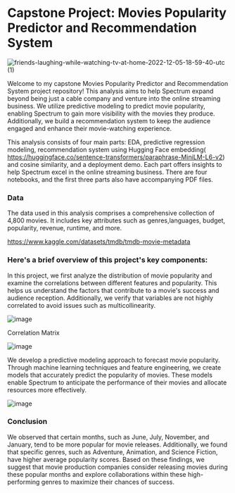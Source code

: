 #  Capstone Project: Movies Popularity Predictor and Recommendation System

![friends-laughing-while-watching-tv-at-home-2022-12-05-18-59-40-utc (1)](https://github.com/NataliaEde/Movies-Popularity-Predictor-and-Recommendation-System/assets/44559346/e175003b-46b3-4be6-9404-254f223e0b88)


Welcome to my capstone Movies Popularity Predictor and Recommendation System project repository! This analysis aims to help Spectrum expand beyond being just a cable company and venture into the online streaming business. We utilize predictive modeling to predict movie popularity, enabling Spectrum to gain more visibility with the movies they produce. Additionally, we build a recommendation system to keep the audience engaged and enhance their movie-watching experience.

This analysis consists of four main parts: EDA, predictive regression modeling, recommendation system  using Hugging Face embedding( https://huggingface.co/sentence-transformers/paraphrase-MiniLM-L6-v2) and cosine similarity, and a deployment demo. Each part offers insights to help Spectrum excel in the online streaming business. There are four notebooks, and the first three parts also have accompanying PDF files.


### Data

The data used in this analysis comprises a comprehensive collection of 4,800 movies. It includes key attributes such as genres,languages, budget, popularity, revenue, runtime, and more.

https://www.kaggle.com/datasets/tmdb/tmdb-movie-metadata


### Here's a brief overview of this project's key components:

In this project, we first analyze the distribution of movie popularity and examine the correlations between different features and popularity. This helps us understand the factors that contribute to a movie's success and audience reception. Additionally, we verify that variables are not highly correlated to avoid issues such as multicollinearity. 


![image](https://github.com/NataliaEde/Movies-Popularity-Predictor-and-Recommendation-System/assets/44559346/2a32f739-b8b7-46f0-8435-9c688fd32f89)


Correlation Matrix

![image](https://github.com/NataliaEde/Movies-Popularity-Predictor-and-Recommendation-System/assets/44559346/f8742c01-7607-4a9f-a261-91d4fe92b500)

We develop a predictive modeling approach to forecast movie popularity. Through machine learning techniques and feature engineering, we create models that accurately predict the popularity of movies. These models enable Spectrum to anticipate the performance of their movies and allocate resources more effectively.

![image](https://github.com/NataliaEde/Movies-Popularity-Predictor-and-Recommendation-System/assets/44559346/1f834624-0f52-4e36-986d-d1d85dc436da)

### Conclusion

We observed that certain months, such as June, July, November, and January, tend to be more popular for movie releases. Additionally, we found that specific genres, such as Adventure, Animation, and Science Fiction, have higher average popularity scores. Based on these findings, we suggest that movie production companies consider releasing movies during these popular months and explore collaborations within these high-performing genres to maximize their chances of success.

